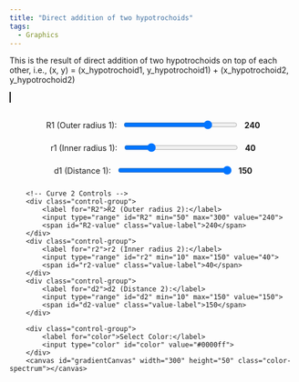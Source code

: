 ```yaml
---
title: "Direct addition of two hypotrochoids"
tags:
  - Graphics
---
```


This is the result of direct addition of two hypotrochoids on top of each other, i.e., (x, y) = (x_hypotrochoid1, y_hypotrochoid1) + (x_hypotrochoid2, y_hypotrochoid2)

<style>
        canvas {
            border: 1px solid black;
            margin-top: 20px; /* Adds space below the label */
        }
        .controls {
            margin-top: 20px;
            display: flex;
            flex-direction: column;
            align-items: center;
        }
        .control-group {
            margin: 10px 0;
            display: flex;
            align-items: center;
        }
        .control-group label {
            margin-right: 10px;
        }
        .color-spectrum {
            margin: 10px 0;
            width: 300px;
        }
        input[type="range"] {
            width: 200px;
        }
        .value-label {
            margin-left: 10px;
            font-weight: bold;
        }
</style>
<canvas id="canvas" width="600" height="600"></canvas>
<div class="controls">
        <!-- Curve 1 Controls -->
        <div class="control-group">
            <label for="R1">R1 (Outer radius 1):</label>
            <input type="range" id="R1" min="50" max="300" value="240">
            <span id="R1-value" class="value-label">240</span>
        </div>
        <div class="control-group">
            <label for="r1">r1 (Inner radius 1):</label>
            <input type="range" id="r1" min="10" max="150" value="40">
            <span id="r1-value" class="value-label">40</span>
        </div>
        <div class="control-group">
            <label for="d1">d1 (Distance 1):</label>
            <input type="range" id="d1" min="10" max="150" value="150">
            <span id="d1-value" class="value-label">150</span>
        </div>
        
        <!-- Curve 2 Controls -->
        <div class="control-group">
            <label for="R2">R2 (Outer radius 2):</label>
            <input type="range" id="R2" min="50" max="300" value="240">
            <span id="R2-value" class="value-label">240</span>
        </div>
        <div class="control-group">
            <label for="r2">r2 (Inner radius 2):</label>
            <input type="range" id="r2" min="10" max="150" value="40">
            <span id="r2-value" class="value-label">40</span>
        </div>
        <div class="control-group">
            <label for="d2">d2 (Distance 2):</label>
            <input type="range" id="d2" min="10" max="150" value="150">
            <span id="d2-value" class="value-label">150</span>
        </div>

        <div class="control-group">
            <label for="color">Select Color:</label>
            <input type="color" id="color" value="#0000ff">
        </div>
        <canvas id="gradientCanvas" width="300" height="50" class="color-spectrum"></canvas>
</div>
<script>
        const canvas = document.getElementById('canvas');
        const ctx = canvas.getContext('2d');
        const gradientCanvas = document.getElementById('gradientCanvas');
        const gradientCtx = gradientCanvas.getContext('2d');

        // Parameters for two curves
        let R1 = 240, r1 = 40, d1 = 150;
        let R2 = 240, r2 = 40, d2 = 150;
        let rotationAngle = 0;
        let selectedColor = '#0000ff';

        function drawHypotrochoids() {
            const width = canvas.width;
            const height = canvas.height;

            ctx.clearRect(0, 0, width, height); // Clear canvas
            ctx.save();
            ctx.translate(width / 2, height / 2);
            ctx.rotate(rotationAngle * Math.PI / 180);
            ctx.translate(-width / 2, -height / 2);

            ctx.beginPath();
            const gradient = ctx.createLinearGradient(0, 0, width, height);
            const colors = generateGradientColors(selectedColor, 8);
            colors.forEach((color, index) => {
                gradient.addColorStop(index / (colors.length - 1), color);
            });
            ctx.strokeStyle = gradient;
            ctx.lineWidth = 2;

            // Draw composite curve
            for (let t = 0; t <= 2 * Math.PI * (R1-r1)*(R2-r2) ; t += 0.01) {
                const x1 = (R1 - r1) * Math.cos(t) + d1 * Math.cos(((R1 - r1) / r1) * t);
                const y1 = (R1 - r1) * Math.sin(t) - d1 * Math.sin(((R1 - r1) / r1) * t);

                const x2 = (R2 - r2) * Math.cos(t) + d2 * Math.cos(((R2 - r2) / r2) * t);
                const y2 = (R2 - r2) * Math.sin(t) - d2 * Math.sin(((R2 - r2) / r2) * t);

                const x = x1 + x2;
                const y = y1 + y2;

		if (t==0) 
            		ctx.moveTo(width / 2 + x, height / 2 - y);
		else
                	ctx.lineTo(width / 2 + x, height / 2 - y);
            }

            ctx.stroke();
            ctx.restore();

            rotationAngle += 1;
        }

        // Utility function to calculate the greatest common divisor (GCD)
        Math.gcd = function(a, b) {
            return b ? Math.gcd(b, a % b) : Math.abs(a);
        };

        // Generate gradient of 8 colors near the selected base color
        function generateGradientColors(baseColor, steps) {
            let base = hexToRgb(baseColor);
            let colors = [];
            for (let i = 0; i < steps; i++) {
                let ratio = i / (steps - 1);
                let color = {
                    r: Math.round(base.r * (1 - ratio)),
                    g: Math.round(base.g * (1 - ratio)),
                    b: Math.round(base.b * (1 - ratio))
                };
                colors.push(`rgb(${color.r}, ${color.g}, ${color.b})`);
            }
            return colors;
        }

        // Convert hex color to RGB
        function hexToRgb(hex) {
            let bigint = parseInt(hex.slice(1), 16);
            let r = (bigint >> 16) & 255;
            let g = (bigint >> 8) & 255;
            let b = bigint & 255;
            return { r, g, b };
        }

        // Draw color spectrum
        function drawColorGradient() {
            const colors = generateGradientColors(selectedColor, 8);
            const width = gradientCanvas.width;
            const height = gradientCanvas.height;
            gradientCtx.clearRect(0, 0, width, height);
            const grad = gradientCtx.createLinearGradient(0, 0, width, 0);
            colors.forEach((color, index) => {
                grad.addColorStop(index / (colors.length - 1), color);
            });
            gradientCtx.fillStyle = grad;
            gradientCtx.fillRect(0, 0, width, height);
        }

        // Event listeners for the scrollbars and color input
        document.getElementById('R1').addEventListener('input', function() {
            R1 = parseInt(this.value);
            document.getElementById('R1-value').innerText = this.value;
        });
        document.getElementById('r1').addEventListener('input', function() {
            r1 = parseInt(this.value);
            document.getElementById('r1-value').innerText = this.value;
        });
        document.getElementById('d1').addEventListener('input', function() {
            d1 = parseInt(this.value);
            document.getElementById('d1-value').innerText = this.value;
        });
        document.getElementById('R2').addEventListener('input', function() {
            R2 = parseInt(this.value);
            document.getElementById('R2-value').innerText = this.value;
        });
        document.getElementById('r2').addEventListener('input', function() {
            r2 = parseInt(this.value);
            document.getElementById('r2-value').innerText = this.value;
        });
        document.getElementById('d2').addEventListener('input', function() {
            d2 = parseInt(this.value);
            document.getElementById('d2-value').innerText = this.value;
        });
        document.getElementById('color').addEventListener('input', function() {
            selectedColor = this.value;
            drawColorGradient();
        });

        // Initialize the drawing and the color gradient
        setInterval(drawHypotrochoids, 100);
        drawColorGradient();
</script>
